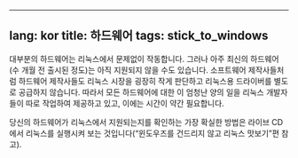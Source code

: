 
---
lang: kor
title: 하드웨어
tags: stick_to_windows
---

대부분의 하드웨어는 리눅스에서 문제없이 작동합니다. 그러나 아주 최신의 하드웨어(수 개월 전 출시된 정도)는 아직 지원되지 않을 수도 있습니다. 소프트웨어 제작사들처럼 하드웨어 제작사들도 리눅스 시장을 굉장히 작게 판단하고 리눅스용 드라이버를 별도로 공급하지 않습니다. 따라서 모든 하드웨어에 대한 이 엄청난 양의 일을 리눅스 개발자들이 따로 작업하여 제공하고 있고, 이에는 시간이 약간 필요합니다.

당신의 하드웨어가 리눅스에서 지원되는지를 확인하는 가장 확실한 방법은 라이브 CD에서 리눅스를 실행시켜 보는 것입니다(“윈도우즈를 건드리지 않고 리눅스 맛보기”편 참고).

